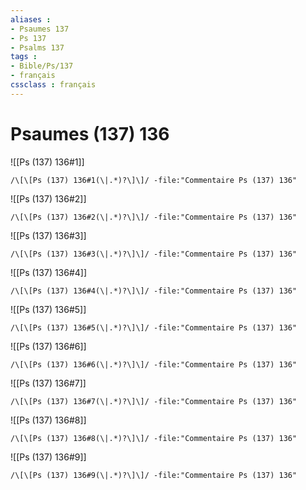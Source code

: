 ```yaml
---
aliases : 
- Psaumes 137
- Ps 137
- Psalms 137
tags : 
- Bible/Ps/137
- français
cssclass : français
---
```


# Psaumes (137) 136

![[Ps (137) 136#1]]

```query
/\[\[Ps (137) 136#1(\|.*)?\]\]/ -file:"Commentaire Ps (137) 136"
```

![[Ps (137) 136#2]]

```query
/\[\[Ps (137) 136#2(\|.*)?\]\]/ -file:"Commentaire Ps (137) 136"
```

![[Ps (137) 136#3]]

```query
/\[\[Ps (137) 136#3(\|.*)?\]\]/ -file:"Commentaire Ps (137) 136"
```

![[Ps (137) 136#4]]

```query
/\[\[Ps (137) 136#4(\|.*)?\]\]/ -file:"Commentaire Ps (137) 136"
```

![[Ps (137) 136#5]]

```query
/\[\[Ps (137) 136#5(\|.*)?\]\]/ -file:"Commentaire Ps (137) 136"
```

![[Ps (137) 136#6]]

```query
/\[\[Ps (137) 136#6(\|.*)?\]\]/ -file:"Commentaire Ps (137) 136"
```

![[Ps (137) 136#7]]

```query
/\[\[Ps (137) 136#7(\|.*)?\]\]/ -file:"Commentaire Ps (137) 136"
```

![[Ps (137) 136#8]]

```query
/\[\[Ps (137) 136#8(\|.*)?\]\]/ -file:"Commentaire Ps (137) 136"
```

![[Ps (137) 136#9]]

```query
/\[\[Ps (137) 136#9(\|.*)?\]\]/ -file:"Commentaire Ps (137) 136"
```

